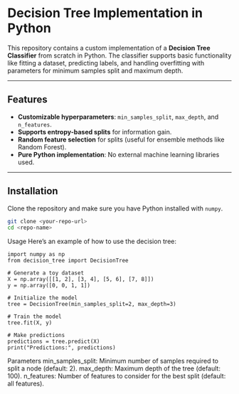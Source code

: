 # Decision Tree Implementation in Python

This repository contains a custom implementation of a **Decision Tree Classifier** from scratch in Python. The classifier supports basic functionality like fitting a dataset, predicting labels, and handling overfitting with parameters for minimum samples split and maximum depth.

---

## Features
- **Customizable hyperparameters**: `min_samples_split`, `max_depth`, and `n_features`.
- **Supports entropy-based splits** for information gain.
- **Random feature selection** for splits (useful for ensemble methods like Random Forest).
- **Pure Python implementation**: No external machine learning libraries used.

---

## Installation
Clone the repository and make sure you have Python installed with `numpy`.

```bash
git clone <your-repo-url>
cd <repo-name>
```


Usage
Here’s an example of how to use the decision tree:
```
import numpy as np
from decision_tree import DecisionTree

# Generate a toy dataset
X = np.array([[1, 2], [3, 4], [5, 6], [7, 8]])
y = np.array([0, 0, 1, 1])

# Initialize the model
tree = DecisionTree(min_samples_split=2, max_depth=3)

# Train the model
tree.fit(X, y)

# Make predictions
predictions = tree.predict(X)
print("Predictions:", predictions)
```
Parameters
min_samples_split: Minimum number of samples required to split a node (default: 2).
max_depth: Maximum depth of the tree (default: 100).
n_features: Number of features to consider for the best split (default: all features).

